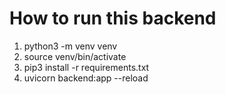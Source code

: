# How to run this backend

1. python3 -m venv venv
2. source venv/bin/activate
3. pip3 install -r requirements.txt
4. uvicorn backend:app --reload
